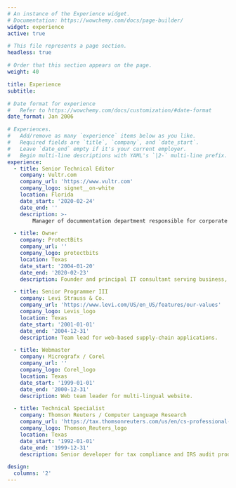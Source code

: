```yaml
---
# An instance of the Experience widget.
# Documentation: https://wowchemy.com/docs/page-builder/
widget: experience
active: true

# This file represents a page section.
headless: true

# Order that this section appears on the page.
weight: 40

title: Experience
subtitle:

# Date format for experience
#   Refer to https://wowchemy.com/docs/customization/#date-format
date_format: Jan 2006

# Experiences.
#   Add/remove as many `experience` items below as you like.
#   Required fields are `title`, `company`, and `date_start`.
#   Leave `date_end` empty if it's your current employer.
#   Begin multi-line descriptions with YAML's `|2-` multi-line prefix.
experience:
  - title: Senior Technical Editor
    company: Vultr.com
    company_url: 'https://www.vultr.com'
    company_logo: signet__on-white
    location: Florida
    date_start: '2020-02-24'
    date_end: ''
    description: >-
        Manager of docummentation department responsible for corporate style guide and Trusted Author community writing program. 

  - title: Owner
    company: ProtectBits
    company_url: ''
    company_logo: protectbits
    location: Texas
    date_start: '2004-01-20'
    date_end: '2020-02-23'
    description: Founder and principal IT consultant serving business, government, and residential clients.

  - title: Senior Programmer III
    company: Levi Strauss & Co.
    company_url: 'https://www.levi.com/US/en_US/features/our-values'
    company_logo: Levis_logo
    location: Texas
    date_start: '2001-01-01'
    date_end: '2004-12-31'
    description: Team lead for web-based supply-chain applications.

  - title: Webmaster
    company: Micrografx / Corel
    company_url: ''
    company_logo: Corel_logo
    location: Texas
    date_start: '1999-01-01'
    date_end: '2000-12-31'
    description: Web team leader for multi-lingual website.

  - title: Technical Specialist
    company: Thomson Reuters / Computer Language Research
    company_url: 'https://tax.thomsonreuters.com/us/en/cs-professional-suite/gosystem-tax-rs'
    company_logo: Thomson_Reuters_logo
    location: Texas
    date_start: '1992-01-01'
    date_end: '1999-12-31'
    description: Senior developer for tax compliance and IRS audit products.

design:
  columns: '2'
---
```

